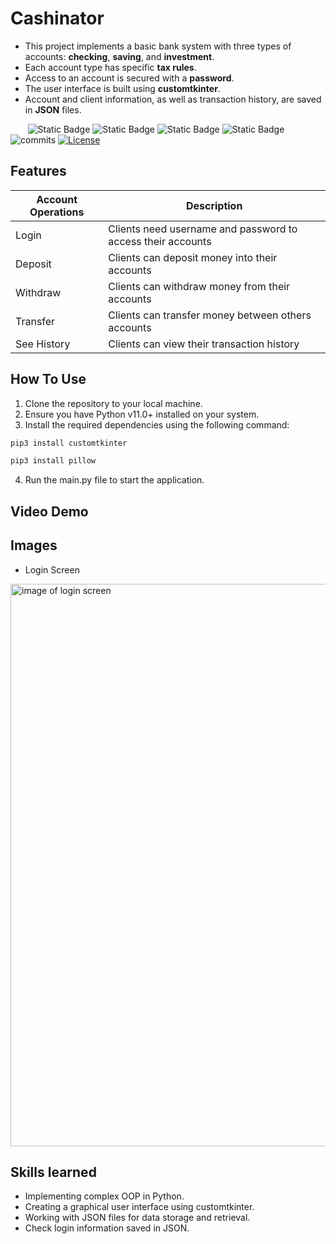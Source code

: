 # Cashinator
*  This project implements a basic bank system with three types of accounts: **checking**, **saving**, and **investment**.  
*  Each account type has specific **tax rules**.
*  Access to an account is secured with a **password**.
*  The user interface is built using **customtkinter**.
*  Account and client information, as well as transaction history, are saved in **JSON** files.

&nbsp;&nbsp;&nbsp;&nbsp;&nbsp;&nbsp;
![Static Badge](https://img.shields.io/badge/final%20project%20CS50P-8A2BE2)
![Static Badge](https://badgen.net/badge/python/v3.11+?color=cyan)
![Static Badge](https://badgen.net/badge/GUI/customtkinter?color=blue)
![Static Badge](https://badgen.net/badge/IDE/pycharm?color=green)
![commits](https://badgen.net/github/commits/VChristinne/bank_system/main?color=orange)
[![License](https://badgen.net/badge/license/LGPL-3.0-only?color=black)](https://opensource.org/license/lgpl-3-0/)


## Features
| Account Operations | Description                                                 |
|--------------------|-------------------------------------------------------------|
| Login              | Clients need username and password to access their accounts |
| Deposit            | Clients can deposit money into their accounts               |
| Withdraw           | Clients can withdraw money from their accounts              |
| Transfer           | Clients can transfer money between others accounts          |
| See History        | Clients can view their transaction history                  |


## How To Use
1. Clone the repository to your local machine.
2. Ensure you have Python v11.0+ installed on your system.
3. Install the required dependencies using the following command:
```bash
pip3 install customtkinter
```
```bash
pip3 install pillow
```
4. Run the main.py file to start the application.

## Video Demo

## Images
- Login Screen
<img width=900 alt="image of login screen" src="https://github.com/VChristinne/bank_system/assets/141720673/a2159948-5cfd-4f68-b372-850a9a2ec71e">

## Skills learned
* Implementing complex OOP in Python.
* Creating a graphical user interface using customtkinter.
* Working with JSON files for data storage and retrieval.
* Check login information saved in JSON.

